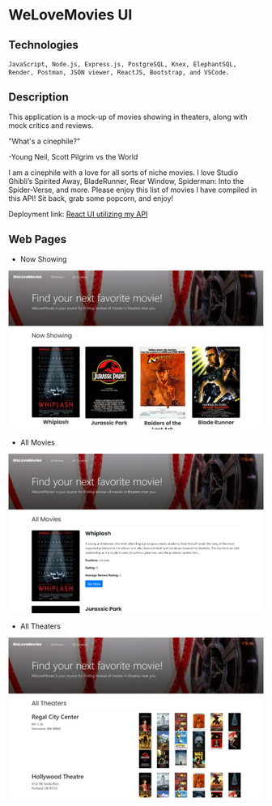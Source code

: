 # WeLoveMovies UI

## Technologies

```
JavaScript, Node.js, Express.js, PostgreSQL, Knex, ElephantSQL, Render, Postman, JSON viewer, ReactJS, Bootstrap, and VSCode.
```

## Description

This application is a mock-up of movies showing in theaters, along with mock critics and reviews.

"What's a cinephile?"

-Young Neil, Scott Pilgrim vs the World

I am a cinephile with a love for all sorts of niche movies. I love Studio Ghibli’s Spirited Away, BladeRunner, Rear Window, Spiderman: Into the Spider-Verse, and more. Please enjoy this list of movies I have compiled in this API! Sit back, grab some popcorn, and enjoy!

Deployment link: [React UI utilizing my API](https://we-love-movies-ui-9f0n.onrender.com)


## Web Pages

+ Now Showing

![screenshot of base_url endpoint](/public/images/now-showing.jpg)

+ All Movies

![screenshot of base_url/movies endpoint](/public/images/all-movies.png)

+ All Theaters

![screenshot of base_url/theaters endpoint](/public/images/all-theaters.jpg)
